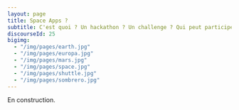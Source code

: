 ```yaml
---
layout: page
title: Space Apps ?
subtitle: C'est quoi ? Un hackathon ? Un challenge ? Qui peut participer ?
discourseId: 25
bigimg:
  - "/img/pages/earth.jpg"
  - "/img/pages/europa.jpg"
  - "/img/pages/mars.jpg"
  - "/img/pages/space.jpg"
  - "/img/pages/shuttle.jpg"
  - "/img/pages/sombrero.jpg"
---
```


En construction.